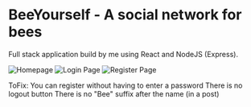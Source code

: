 # BeeYourself - A social network for bees

Full stack application build by me using React and NodeJS (Express).

![Homepage](https://i.postimg.cc/SR24FkFN/Screenshot.png)
![Login Page](https://i.ibb.co/PwP7Q4t/s1.png)
![Register Page](https://i.ibb.co/H4Qj06r/s2.png)

ToFix:
You can register without having to enter a password
There is no logout button
There is no "Bee" suffix after the name (in a post)
